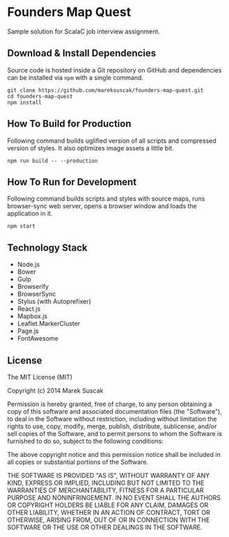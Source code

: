 Founders Map Quest
====================

Sample solution for ScalaC job interview assignment.

## Download & Install Dependencies


Source code is hosted inside a Git repository on GitHub and dependencies can be installed via ```npm``` with a single command.

```
git clone https://github.com/mareksuscak/founders-map-quest.git
cd founders-map-quest
npm install
```

## How To Build for Production


Following command builds uglified version of all scripts and compressed version of styles. It also optimizes image assets a little bit.

```
npm run build -- --production
```

## How To Run for Development

Following command builds scripts and styles with source maps, runs browser-sync web server, opens a browser window and loads the application in it.

```
npm start
```

## Technology Stack

- Node.js
- Bower
- Gulp
- Browserify
- BrowserSync
- Stylus (with Autoprefixer)
- React.js
- Mapbox.js
- Leaflet.MarkerCluster
- Page.js 
- FontAwesome

## License

The MIT License (MIT)

Copyright (c) 2014 Marek Suscak

Permission is hereby granted, free of charge, to any person obtaining a copy
of this software and associated documentation files (the "Software"), to deal
in the Software without restriction, including without limitation the rights
to use, copy, modify, merge, publish, distribute, sublicense, and/or sell
copies of the Software, and to permit persons to whom the Software is
furnished to do so, subject to the following conditions:

The above copyright notice and this permission notice shall be included in all
copies or substantial portions of the Software.

THE SOFTWARE IS PROVIDED "AS IS", WITHOUT WARRANTY OF ANY KIND, EXPRESS OR
IMPLIED, INCLUDING BUT NOT LIMITED TO THE WARRANTIES OF MERCHANTABILITY,
FITNESS FOR A PARTICULAR PURPOSE AND NONINFRINGEMENT. IN NO EVENT SHALL THE
AUTHORS OR COPYRIGHT HOLDERS BE LIABLE FOR ANY CLAIM, DAMAGES OR OTHER
LIABILITY, WHETHER IN AN ACTION OF CONTRACT, TORT OR OTHERWISE, ARISING FROM,
OUT OF OR IN CONNECTION WITH THE SOFTWARE OR THE USE OR OTHER DEALINGS IN THE
SOFTWARE.

